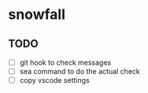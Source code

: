 # snowfall

## TODO

- [ ] git hook to check messages
- [ ] sea command to do the actual check
- [ ] copy vscode settings
